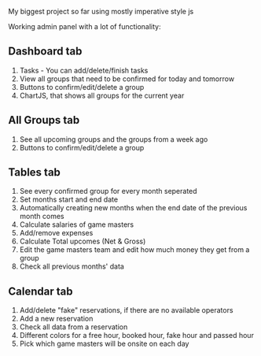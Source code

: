 My biggest project so far using mostly imperative style js

Working admin panel with a lot of functionality:

Dashboard tab
-------------
1. Tasks - You can add/delete/finish tasks
2. View all groups that need to be confirmed for today and tomorrow
3. Buttons to confirm/edit/delete a group
4. ChartJS, that shows all groups for the current year

All Groups tab
--------------
1. See all upcoming groups and the groups from a week ago
2. Buttons to confirm/edit/delete a group

Tables tab
----------
1. See every confirmed group for every month seperated
2. Set months start and end date
3. Automatically creating new months when the end date of the previous month comes
4. Calculate salaries of game masters
5. Add/remove expenses
6. Calculate Total upcomes (Net & Gross)
7. Edit the game masters team and edit how much money they get from a group
8. Check all previous months' data

Calendar tab
------------
1. Add/delete "fake" reservations, if there are no available operators
2. Add a new reservation
3. Check all data from a reservation
4. Different colors for a free hour, booked hour, fake hour and passed hour
5. Pick which game masters will be onsite on each day
